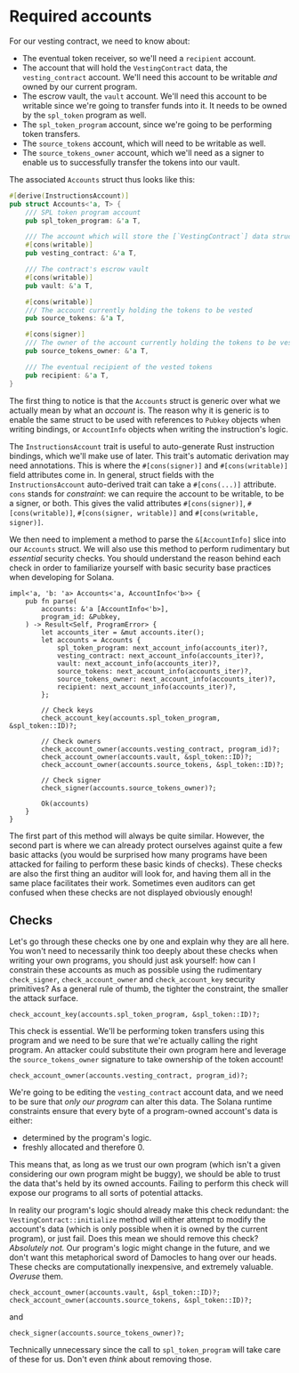 # Required accounts

For our vesting contract, we need to know about:

- The eventual token receiver, so we'll need a `recipient` account.
- The account that will hold the `VestingContract` data, the `vesting_contract` account.
We'll need this account to be writable _and_ owned by our current program.
- The escrow vault, the `vault` account.
We'll need this account to be writable since we're going to transfer funds into it.
It needs to be owned by the `spl_token` program as well.
- The `spl_token_program` account, since we're going to be performing token transfers.
- The `source_tokens` account, which will need to be writable as well.
- The `source_tokens_owner` account, which we'll need as a signer to enable us to successfully transfer the tokens into our vault.

The associated `Accounts` struct thus looks like this:

```rust
#[derive(InstructionsAccount)]
pub struct Accounts<'a, T> {
    /// SPL token program account
    pub spl_token_program: &'a T,

    /// The account which will store the [`VestingContract`] data structure
    #[cons(writable)]
    pub vesting_contract: &'a T,

    /// The contract's escrow vault
    #[cons(writable)]
    pub vault: &'a T,

    #[cons(writable)]
    /// The account currently holding the tokens to be vested
    pub source_tokens: &'a T,

    #[cons(signer)]
    /// The owner of the account currently holding the tokens to be vested
    pub source_tokens_owner: &'a T,

    /// The eventual recipient of the vested tokens
    pub recipient: &'a T,
}
```

The first thing to notice is that the `Accounts` struct is generic over what we actually mean by what an _account_ is.
The reason why it is generic is to enable the same struct to be used with references to `Pubkey` objects when writing bindings, or `AccountInfo` objects when writing the instruction's logic.

The `InstructionsAccount` trait is useful to auto-generate Rust instruction bindings, which we'll make use of later.
This trait's automatic derivation may need annotations.
This is where the `#[cons(signer)]` and `#[cons(writable)]` field attributes come in.
In general, struct fields with the `InstructionsAccount` auto-derived trait can take a `#[cons(...)]` attribute.
`cons` stands for _constraint_: we can require the account to be writable, to be a signer, or both.
This gives the valid attributes `#[cons(signer)]`, `#[cons(writable)]`, `#[cons(signer, writable)]` and `#[cons(writable, signer)]`.

We then need to implement a method to parse the `&[AccountInfo]` slice into our `Accounts` struct.
We will also use this method to perform rudimentary but _essential_ security checks.
You should understand the reason behind each check in order to familiarize yourself with basic security base practices when developing for Solana.

```rust,noplayground
impl<'a, 'b: 'a> Accounts<'a, AccountInfo<'b>> {
    pub fn parse(
        accounts: &'a [AccountInfo<'b>],
        program_id: &Pubkey,
    ) -> Result<Self, ProgramError> {
        let accounts_iter = &mut accounts.iter();
        let accounts = Accounts {
            spl_token_program: next_account_info(accounts_iter)?,
            vesting_contract: next_account_info(accounts_iter)?,
            vault: next_account_info(accounts_iter)?,
            source_tokens: next_account_info(accounts_iter)?,
            source_tokens_owner: next_account_info(accounts_iter)?,
            recipient: next_account_info(accounts_iter)?,
        };

        // Check keys
        check_account_key(accounts.spl_token_program, &spl_token::ID)?;

        // Check owners
        check_account_owner(accounts.vesting_contract, program_id)?;
        check_account_owner(accounts.vault, &spl_token::ID)?;
        check_account_owner(accounts.source_tokens, &spl_token::ID)?;

        // Check signer
        check_signer(accounts.source_tokens_owner)?;

        Ok(accounts)
    }
}
```

The first part of this method will always be quite similar.
However, the second part is where we can already protect ourselves against quite a few basic attacks (you would be surprised how many programs have been attacked for failing to perform these basic kinds of checks).
These checks are also the first thing an auditor will look for, and having them all in the same place facilitates their work.
Sometimes even auditors can get confused when these checks are not displayed obviously enough!

## Checks

Let's go through these checks one by one and explain why they are all here.
You won't need to necessarily think too deeply about these checks when writing your own programs, you should just ask yourself: how can I constrain these accounts as much as possible using the rudimentary `check_signer`, `check_account_owner` and `check_account_key` security primitives?
As a general rule of thumb, the tighter the constraint, the smaller the attack surface.

```rust,noplayground
check_account_key(accounts.spl_token_program, &spl_token::ID)?;
```

This check is essential. We'll be performing token transfers using this program and we need to be sure that we're actually calling the right program.
An attacker could substitute their own program here and leverage the `source_tokens_owner` signature to take ownership of the token account!

```rust,noplayground
check_account_owner(accounts.vesting_contract, program_id)?;
```

We're going to be editing the `vesting_contract` account data, and we need to be sure that _only our program_ can alter this data.
The Solana runtime constraints ensure that every byte of a program-owned account's data is either:
- determined by the program's logic.
- freshly allocated and therefore 0.

This means that, as long as we trust our own program (which isn't a given considering our own program might be buggy), we should be able to trust the data that's held by its owned accounts.
Failing to perform this check will expose our programs to all sorts of potential attacks.

In reality our program's logic should already make this check redundant: the `VestingContract::initialize` method will either attempt to modify the account's data (which is only possible when it is owned by the current program), or just fail.
Does this mean we should remove this check?
_Absolutely not._
Our program's logic might change in the future, and we don't want this metaphorical sword of Damocles to hang over our heads.
These checks are computationally inexpensive, and extremely valuable.
_Overuse_ them.

```rust,noplayground
check_account_owner(accounts.vault, &spl_token::ID)?;
check_account_owner(accounts.source_tokens, &spl_token::ID)?;
```

and

```rust,noplayground
check_signer(accounts.source_tokens_owner)?;
```

Technically unnecessary since the call to `spl_token_program` will take care of these for us.
Don't even _think_ about removing those.
